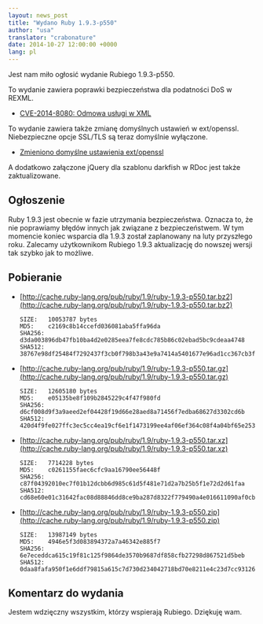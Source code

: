 ```yaml
---
layout: news_post
title: "Wydano Ruby 1.9.3-p550"
author: "usa"
translator: "crabonature"
date: 2014-10-27 12:00:00 +0000
lang: pl
---
```


Jest nam miło ogłosić wydanie Rubiego 1.9.3-p550.

To wydanie zawiera poprawki bezpieczeństwa dla podatności DoS w REXML.

* [CVE-2014-8080: Odmowa usługi w XML](https://www.ruby-lang.org/pl/news/2014/10/27/rexml-dos-cve-2014-8080/)

To wydanie zawiera także zmianę domyślnych ustawień w ext/openssl.
Niebezpieczne opcje SSL/TLS są teraz domyślnie wyłączone.

* [Zmieniono domyślne ustawienia ext/openssl](https://www.ruby-lang.org/pl/news/2014/10/27/changing-default-settings-of-ext-openssl/)

A dodatkowo załączone jQuery dla szablonu darkfish w RDoc jest także zaktualizowane.


## Ogłoszenie

Ruby 1.9.3 jest obecnie w fazie utrzymania bezpieczeństwa. Oznacza to, że nie
poprawiamy błędów innych jak związane z bezpieczeństwem.
W tym momencie koniec wsparcia dla 1.9.3 został zaplanowany na luty przyszłego roku.
Zalecamy użytkownikom Rubiego 1.9.3 aktualizację do nowszej wersji tak szybko jak to możliwe.


## Pobieranie

* [http://cache.ruby-lang.org/pub/ruby/1.9/ruby-1.9.3-p550.tar.bz2](http://cache.ruby-lang.org/pub/ruby/1.9/ruby-1.9.3-p550.tar.bz2)

      SIZE:   10053787 bytes
      MD5:    c2169c8b14ccefd036081aba5ffa96da
      SHA256: d3da003896db47fb10ba4d2e0285eea7fe8cdc785b86c02ebad5bc9cdeaa4748
      SHA512: 38767e98df25484f7292437f3cb0f798b3a43e9a7414a5401677e96ad1cc367cb3fa23ac3abe568d5bf2b2ca553713469a8770d41b79bc63daf3fa59cb4e15c6

* [http://cache.ruby-lang.org/pub/ruby/1.9/ruby-1.9.3-p550.tar.gz](http://cache.ruby-lang.org/pub/ruby/1.9/ruby-1.9.3-p550.tar.gz)

      SIZE:   12605180 bytes
      MD5:    e05135be8f109b2845229c4f47f980fd
      SHA256: d6cf008d9f3a9aeed2ef04428f19d66e28aed8a71456f7edba68627d3302cd6b
      SHA512: 420d4f9fe027ffc3ec5cc4ea19cf6e1f1473199ee4af06ef364c08f4a04bf65e253b32e76f37370b8e56ad2e26d0c09e6fa5b1f7c0b407b0c68b63acd2cce975

* [http://cache.ruby-lang.org/pub/ruby/1.9/ruby-1.9.3-p550.tar.xz](http://cache.ruby-lang.org/pub/ruby/1.9/ruby-1.9.3-p550.tar.xz)

      SIZE:   7714228 bytes
      MD5:    c0261155faec6cfc9aa16790ee56448f
      SHA256: c87f04392010ec7f01b12dcbb6d985c61d5f481e71d2a7b25b5f1e72d2d61faa
      SHA512: cd68e60e01c31642fac08d88846dd8ce9ba287d8322f779490a4e016611090af0cbdee5be4ac611c5468cab90c6a2cdfe2a08c0c05106b6fe61c1253e49273d5

* [http://cache.ruby-lang.org/pub/ruby/1.9/ruby-1.9.3-p550.zip](http://cache.ruby-lang.org/pub/ruby/1.9/ruby-1.9.3-p550.zip)

      SIZE:   13987149 bytes
      MD5:    4946e5f3d083894372a7a46342e885f7
      SHA256: 6e7eceddca615c19f81c125f9864de3570b9687df858cfb27298d867521d5beb
      SHA512: 0daa8fafa950f1e6ddf79815a615c7d730d234042718bd70e8211e4c23d7cc93126c924ad42673844c3a8cb908bf02a8d03ae2857658a027935f46c13bb17a13

## Komentarz do wydania

Jestem wdzięczny wszystkim, którzy wspierają Rubiego.
Dziękuję wam.

